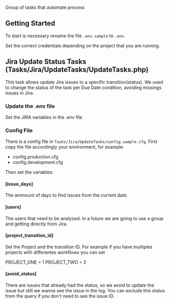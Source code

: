 Group of tasks that automate process

## Getting Started

To start is necessary rename the file `.env.sample` to `.env`.

Set the correct credentials depending on the project that you are running.

## Jira Update Status Tasks (Tasks/Jira/UpdateTasks/UpdateTasks.php)

This task allows update Jira issues to a specific transition(status). We used to change the status of the task per Due Date condition, avoiding missings issues in Jira.

### Update the .env file

Set the JIRA variables in the .env file

### Config File

There is a config file in `Tasks/Jira/UpdateTasks/config.sample.cfg`. First copy the file accordingly your environment, for example:

- config.production.cfg
- config.development.cfg

Then set the variables:

#### [issue_days]

The ammount of days to find issues from the current date.

#### [users]

The users that need to be analyzed. In a future we are going to use a group and getting directly from Jira.

#### [project_transition_id]

Set the Project and the transition ID. For example if you have multiples projects with differentes workflows you can set

PROJECT_ONE   = 1
PROJECT_TWO   = 2

#### [avoid_status]

There are issues that already had the status, so we avoid to update the issue but still we wanna see the issue in the log. You can exclude this status from the query if you don't need to see the issue ID.
